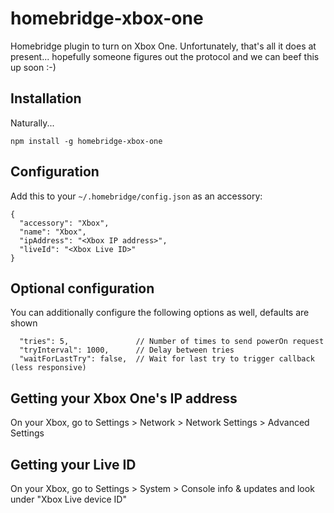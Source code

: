# homebridge-xbox-one

Homebridge plugin to turn on Xbox One.  Unfortunately, that's all it does at present... hopefully someone figures out the protocol and we can beef this up soon :-)

## Installation

Naturally...
```
npm install -g homebridge-xbox-one
```

## Configuration

Add this to your `~/.homebridge/config.json` as an accessory:
```
{
  "accessory": "Xbox",
  "name": "Xbox",
  "ipAddress": "<Xbox IP address>",
  "liveId": "<Xbox Live ID>"
}
```

## Optional configuration

You can additionally configure the following options as well, defaults are shown

```
  "tries": 5,               // Number of times to send powerOn request
  "tryInterval": 1000,      // Delay between tries
  "waitForLastTry": false,  // Wait for last try to trigger callback (less responsive)
```

## Getting your Xbox One's IP address

On your Xbox, go to Settings > Network > Network Settings > Advanced Settings

## Getting your Live ID

On your Xbox, go to Settings > System > Console info & updates and look under "Xbox Live device ID"
